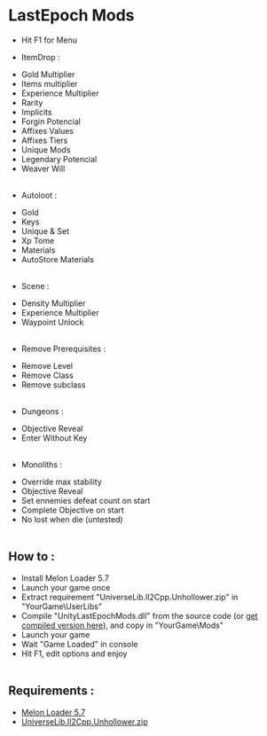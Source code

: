 # LastEpoch Mods
- Hit F1 for Menu
+ ItemDrop :
- Gold Multiplier
- Items multiplier
- Experience Multiplier
- Rarity
- Implicits
- Forgin Potencial
- Affixes Values
- Affixes Tiers
- Unique Mods
- Legendary Potencial
- Weaver Will
<br/><br/>
+ Autoloot :
- Gold
- Keys
- Unique & Set
- Xp Tome
- Materials
- AutoStore Materials
<br/><br/>
+ Scene :
- Density Multiplier
- Experience Multiplier
- Waypoint Unlock
<br/><br/>
+ Remove Prerequisites :
- Remove Level
- Remove Class
- Remove subclass
<br/><br/>
+ Dungeons :
- Objective Reveal
- Enter Without Key
<br/><br/>
+ Monoliths :
- Override max stability
- Objective Reveal
- Set ennemies defeat count on start
- Complete Objective on start
- No lost when die (untested)
<br/><br/>
## How to : 
+ Install Melon Loader 5.7
+ Launch your game once
+ Extract requirement "UniverseLib.Il2Cpp.Unhollower.zip" in "YourGame\UserLibs\"
+ Compile "UnityLastEpochMods.dll" from the source code (or [get compiled version here](https://fearlessrevolution.com/viewtopic.php?f=23&t=17089&p=206832#p206832)), and copy in "YourGame\Mods\"
+ Launch your game
+ Wait "Game Loaded" in console
+ Hit F1, edit options and enjoy
<br/><br/>
## Requirements :
+ [Melon Loader 5.7](https://github.com/LavaGang/MelonLoader)
+ [UniverseLib.Il2Cpp.Unhollower.zip](https://github.com/sinai-dev/UniverseLib)
